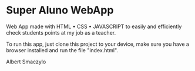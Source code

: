 # Super Aluno WebApp

Web App made with HTML • CSS • JAVASCRIPT to easily and efficiently check students points at my job as a teacher.

To run this app, just clone this project to your device, make sure you have a browser installed and run the file "index.html".

Albert Smaczylo